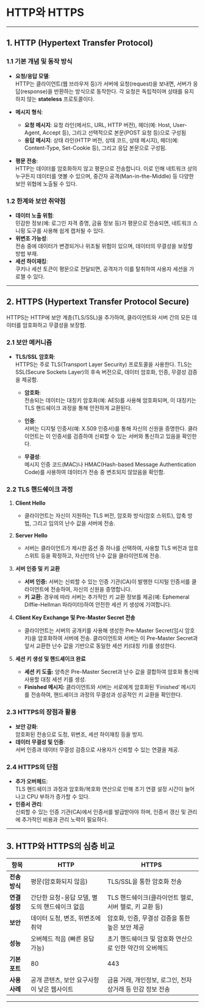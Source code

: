 # HTTP와 HTTPS

---

## 1. HTTP (Hypertext Transfer Protocol)

### 1.1 기본 개념 및 동작 방식

- **요청/응답 모델**:  
  HTTP는 클라이언트(웹 브라우저 등)가 서버에 요청(request)을 보내면, 서버가 응답(response)을 반환하는 방식으로 동작한다. 각 요청은 독립적이며 상태를 유지하지 않는 **stateless** 프로토콜이다.
- **메시지 형식**:

  - **요청 메시지**: 요청 라인(메서드, URL, HTTP 버전), 헤더(예: Host, User-Agent, Accept 등), 그리고 선택적으로 본문(POST 요청 등)으로 구성됨
  - **응답 메시지**: 상태 라인(HTTP 버전, 상태 코드, 상태 메시지), 헤더(예: Content-Type, Set-Cookie 등), 그리고 응답 본문으로 구성됨.

- **평문 전송**:  
  HTTP는 데이터를 암호화하지 않고 평문으로 전송합니다. 이로 인해 네트워크 상의 누구든지 데이터를 엿볼 수 있으며, 중간자 공격(Man-in-the-Middle) 등 다양한 보안 위협에 노출될 수 있다.

### 1.2 한계와 보안 취약점

- **데이터 노출 위험**:  
  민감한 정보(예: 로그인 자격 증명, 금융 정보 등)가 평문으로 전송되면, 네트워크 스니핑 도구를 사용해 쉽게 캡처될 수 있다.
- **위변조 가능성**:  
  전송 중에 데이터가 변경되거나 위조될 위험이 있으며, 데이터의 무결성을 보장할 방법 부재.
- **세션 하이재킹**:  
  쿠키나 세션 토큰이 평문으로 전달되면, 공격자가 이를 탈취하여 사용자 세션을 가로챌 수 있다.

---

## 2. HTTPS (Hypertext Transfer Protocol Secure)

HTTPS는 HTTP에 보안 계층(TLS/SSL)을 추가하여, 클라이언트와 서버 간의 모든 데이터를 암호화하고 무결성을 보장함.

### 2.1 보안 메커니즘

- **TLS/SSL 암호화**:  
  HTTPS는 주로 TLS(Transport Layer Security) 프로토콜을 사용한다. TLS는 SSL(Secure Sockets Layer)의 후속 버전으로, 데이터 암호화, 인증, 무결성 검증을 제공함.

  - **암호화**:  
    전송되는 데이터는 대칭키 암호화(예: AES)를 사용해 암호화되며, 이 대칭키는 TLS 핸드쉐이크 과정을 통해 안전하게 교환된다.

  - **인증**:  
    서버는 디지털 인증서(예: X.509 인증서)를 통해 자신의 신원을 증명한다. 클라이언트는 이 인증서를 검증하여 신뢰할 수 있는 서버와 통신하고 있음을 확인한다.

  - **무결성**:  
    메시지 인증 코드(MAC)나 HMAC(Hash-based Message Authentication Code)를 사용하여 데이터가 전송 중 변조되지 않았음을 확인함.

### 2.2 TLS 핸드쉐이크 과정

1. **Client Hello**

   - 클라이언트는 자신이 지원하는 TLS 버전, 암호화 방식(암호 스위트), 압축 방법, 그리고 임의의 난수 값을 서버에 전송.

2. **Server Hello**

   - 서버는 클라이언트가 제시한 옵션 중 하나를 선택하여, 사용할 TLS 버전과 암호 스위트 등을 확정하고, 자신만의 난수 값을 클라이언트에 전송.

3. **서버 인증 및 키 교환**

   - **서버 인증:** 서버는 신뢰할 수 있는 인증 기관(CA)이 발행한 디지털 인증서를 클라이언트에 전송하여, 자신의 신원을 증명합니다.
   - **키 교환:** 경우에 따라 서버는 추가적인 키 교환 정보를 제공(예: Ephemeral Diffie-Hellman 파라미터)하여 안전한 세션 키 생성에 기여합니다.

4. **Client Key Exchange 및 Pre-Master Secret 전송**

   - 클라이언트는 서버의 공개키를 사용해 생성한 Pre-Master Secret(임시 암호 키)을 암호화하여 서버에 전송. 클라이언트와 서버는 이 Pre-Master Secret과 앞서 교환한 난수 값을 기반으로 동일한 세션 키(대칭 키)를 생성한다.

5. **세션 키 생성 및 핸드셰이크 완료**
   - **세션 키 도출:** 양측은 Pre-Master Secret과 난수 값을 결합하여 암호화 통신에 사용할 대칭 세션 키를 생성.
   - **Finished 메시지:** 클라이언트와 서버는 서로에게 암호화된 ‘Finished’ 메시지를 전송하여, 핸드셰이크 과정의 무결성과 성공적인 키 교환을 확인한다.

### 2.3 HTTPS의 장점과 활용

- **보안 강화**:  
  암호화된 전송으로 도청, 위변조, 세션 하이재킹 등을 방지.
- **데이터 무결성 및 인증**:  
  서버 인증과 데이터 무결성 검증으로 사용자가 신뢰할 수 있는 연결을 제공.

### 2.4 HTTPS의 단점

- **추가 오버헤드**:  
  TLS 핸드쉐이크 과정과 암호화/복호화 연산으로 인해 초기 연결 설정 시간이 늘어나고 CPU 부하가 증가할 수 있다.
- **인증서 관리**:  
  신뢰할 수 있는 인증 기관(CA)에서 인증서를 발급받아야 하며, 인증서 갱신 및 관리에 추가적인 비용과 관리 노력이 필요하다.

---

## 3. HTTP와 HTTPS의 심층 비교

| 항목          | HTTP                                          | HTTPS                                                     |
| ------------- | --------------------------------------------- | --------------------------------------------------------- |
| **전송 방식** | 평문(암호화되지 않음)                         | TLS/SSL을 통한 암호화 전송                                |
| **연결 설정** | 간단한 요청-응답 모델, 별도의 핸드쉐이크 없음 | TLS 핸드쉐이크(클라이언트 헬로, 서버 헬로, 키 교환 등)    |
| **보안**      | 데이터 도청, 변조, 위변조에 취약              | 암호화, 인증, 무결성 검증을 통한 높은 보안 제공           |
| **성능**      | 오버헤드 적음 (빠른 응답 가능)                | 초기 핸드쉐이크 및 암호화 연산으로 인한 약간의 오버헤드   |
| **기본 포트** | 80                                            | 443                                                       |
| **사용 사례** | 공개 콘텐츠, 보안 요구사항이 낮은 웹사이트    | 금융 거래, 개인정보, 로그인, 전자상거래 등 민감 정보 전송 |

---
